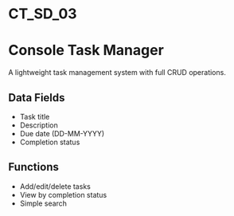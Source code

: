 # CT_SD_03
# Console Task Manager

A lightweight task management system with full CRUD operations.

## Data Fields
- Task title
- Description
- Due date (DD-MM-YYYY)
- Completion status

## Functions
- Add/edit/delete tasks
- View by completion status
- Simple search

